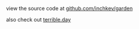 view the source code at [github.com/inchkev/garden](https://github.com/inchkev/garden)

also check out [terrible.day](https://terrible.day)